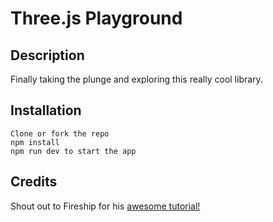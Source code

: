 # Three.js Playground
## Description
Finally taking the plunge and exploring this really cool library.

## Installation
	Clone or fork the repo
	npm install
	npm run dev to start the app

## Credits
Shout out to Fireship for his [awesome tutorial!](https://www.youtube.com/watch?v=Q7AOvWpIVHU)